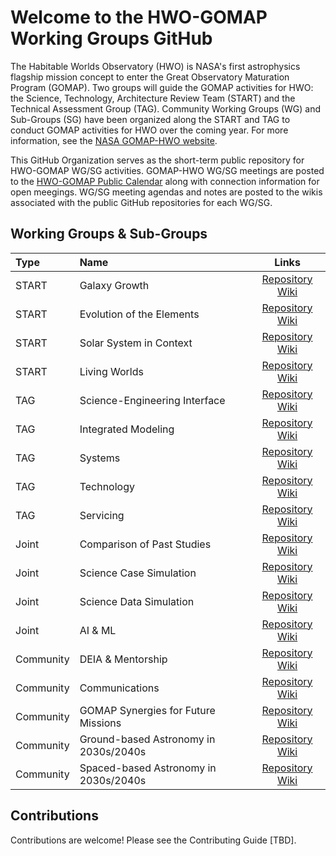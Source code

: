 # Welcome to the HWO-GOMAP Working Groups GitHub

The Habitable Worlds Observatory (HWO) is NASA's first astrophysics flagship mission concept to enter the Great Observatory Maturation Program (GOMAP). Two groups will guide the GOMAP activities for HWO: the Science, Technology, Architecture Review Team (START) and the Technical Assessment Group (TAG). Community Working Groups (WG) and Sub-Groups (SG) have been organized along the START and TAG to conduct GOMAP activities for HWO over the coming year. For more information, see the [NASA GOMAP-HWO website](https://science.nasa.gov/astrophysics/programs/habitable-worlds-observatory/). 

This GitHub Organization serves as the short-term public repository for HWO-GOMAP WG/SG activities. GOMAP-HWO WG/SG meetings are posted to the [HWO-GOMAP Public Calendar](https://calendar.google.com/calendar/u/0?cid=Y19jZTRjNzA4ZmFkNjYyYWJhMGM4ZWVmODRjZTI2MDZlNDRkNGY0NmE4MzczYWUzMTczOWZjMjhkZTNjZTljMWIxQGdyb3VwLmNhbGVuZGFyLmdvb2dsZS5jb20) along with connection information for open meegings. WG/SG meeting agendas and notes are posted to the wikis associated with the public GitHub repositories for each WG/SG.

## Working Groups & Sub-Groups

Type | Name | Links
| :--- | :--- | :---:
START  | Galaxy Growth | [Repository](https://github.com/HWO-GOMAP-Working-Groups/Galaxy-Growth) [Wiki](https://github.com/HWO-GOMAP-Working-Groups/Galaxy-Growth/wiki)
START  | Evolution of the Elements | [Repository](https://github.com/HWO-GOMAP-Working-Groups/Evolution-Elements) [Wiki](https://github.com/HWO-GOMAP-Working-Groups/Evolution-Elements/wiki)
START  | Solar System in Context | [Repository](https://github.com/HWO-GOMAP-Working-Groups/Solar-System) [Wiki](https://github.com/HWO-GOMAP-Working-Groups/Solar-System/wiki)
START  | Living Worlds | [Repository](https://github.com/HWO-GOMAP-Working-Groups/Living-Worlds) [Wiki](https://github.com/HWO-GOMAP-Working-Groups/Living-Worlds/wiki)
TAG    | Science-Engineering Interface | [Repository](https://github.com/HWO-GOMAP-Working-Groups/Sci-Eng-Interface) [Wiki](https://github.com/HWO-GOMAP-Working-Groups/Sci-Eng-Interface/wiki)
TAG    | Integrated Modeling | [Repository](https://github.com/HWO-GOMAP-Working-Groups/Integrated-Modeling) [Wiki](https://github.com/HWO-GOMAP-Working-Groups/Integrated-Modeling/wiki)
TAG    | Systems | [Repository](https://github.com/HWO-GOMAP-Working-Groups/Systems) [Wiki](https://github.com/HWO-GOMAP-Working-Groups/Systems/wiki)
TAG    | Technology | [Repository](https://github.com/HWO-GOMAP-Working-Groups/Technology) [Wiki](https://github.com/HWO-GOMAP-Working-Groups/Technology/wiki)
TAG    | Servicing | [Repository](https://github.com/HWO-GOMAP-Working-Groups/Servicing) [Wiki](https://github.com/HWO-GOMAP-Working-Groups/Servicing/wiki)
Joint  | Comparison of Past Studies | [Repository](https://github.com/HWO-GOMAP-Working-Groups/Past-Studies) [Wiki](https://github.com/HWO-GOMAP-Working-Groups/Past-Studies/wiki)
Joint  | Science Case Simulation | [Repository](https://github.com/HWO-GOMAP-Working-Groups/Science-Case-Simulation) [Wiki](https://github.com/HWO-GOMAP-Working-Groups/Science-Case-Simulation/wiki)
Joint  | Science Data Simulation | [Repository](https://github.com/HWO-GOMAP-Working-Groups/Science-Data-Simulation) [Wiki](https://github.com/HWO-GOMAP-Working-Groups/Science-Data-Simulation/wiki)
Joint  | AI & ML | [Repository](https://github.com/HWO-GOMAP-Working-Groups/AI-ML) [Wiki](https://github.com/HWO-GOMAP-Working-Groups/AI-ML/wiki)
Community  | DEIA & Mentorship | [Repository](https://github.com/HWO-GOMAP-Working-Groups/DEIA-Mentorship) [Wiki](https://github.com/HWO-GOMAP-Working-Groups/DEIA-Mentorship/wiki)
Community  | Communications | [Repository](https://github.com/HWO-GOMAP-Working-Groups/Comms) [Wiki](https://github.com/HWO-GOMAP-Working-Groups/Comms/wiki)
Community  | GOMAP Synergies for Future Missions | [Repository](https://github.com/HWO-GOMAP-Working-Groups/GOMAP-Synergies) [Wiki](https://github.com/HWO-GOMAP-Working-Groups/GOMAP-Synergies/wiki)
Community  | Ground-based Astronomy in 2030s/2040s | [Repository](https://github.com/HWO-GOMAP-Working-Groups/Ground-Based-Astro) [Wiki](https://github.com/HWO-GOMAP-Working-Groups/Ground-Based-Astro/wiki)
Community  | Spaced-based Astronomy in 2030s/2040s | [Repository](https://github.com/HWO-GOMAP-Working-Groups/Space-Based-Astro) [Wiki](https://github.com/HWO-GOMAP-Working-Groups/Space-Based-Astro/wiki)





## Contributions

Contributions are welcome! Please see the Contributing Guide [TBD].

<!--

**Here are some ideas to get you started:**

🙋‍♀️ A short introduction - what is your organization all about?
🌈 Contribution guidelines - how can the community get involved?
👩‍💻 Useful resources - where can the community find your docs? Is there anything else the community should know?
🍿 Fun facts - what does your team eat for breakfast?
🧙 Remember, you can do mighty things with the power of [Markdown](https://docs.github.com/github/writing-on-github/getting-started-with-writing-and-formatting-on-github/basic-writing-and-formatting-syntax)
-->
